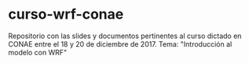 # curso-wrf-conae
Repositorio con las slides y documentos pertinentes al curso dictado en CONAE entre el 18 y 20 de diciembre de 2017. Tema: "Introducción al modelo con WRF"
